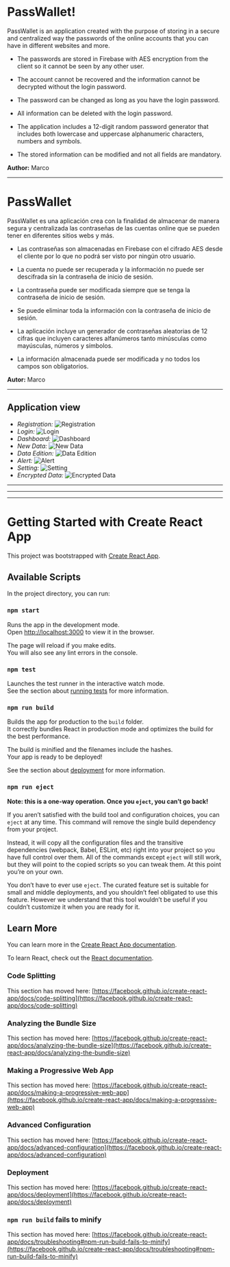 # PassWallet!

PassWallet is an application created with the purpose of storing in a secure and centralized way the passwords of the online accounts that you can have in different websites and more.

- The passwords are stored in Firebase with AES encryption from the client so it cannot be seen by any other user.

- The account cannot be recovered and the information cannot be decrypted without the login password.

- The password can be changed as long as you have the login password.

- All information can be deleted with the login password.

- The application includes a 12-digit random password generator that includes both lowercase and uppercase alphanumeric characters, numbers and symbols.

- The stored information can be modified and not all fields are mandatory.

**Author:** Marco

---

# PassWallet

PassWallet es una aplicación crea con la finalidad de almacenar de manera segura y centralizada las contraseñas de las cuentas online que se pueden tener en diferentes sitios webs y más.

- Las contraseñas son almacenadas en Firebase con el cifrado AES desde el cliente por lo que no podrá ser visto por ningún otro usuario.

- La cuenta no puede ser recuperada y la información no puede ser descifrada sin la contraseña de inicio de sesión.

- La contraseña puede ser modificada siempre que se tenga la contraseña de inicio de sesión.

- Se puede eliminar toda la información con la contraseña de inicio de sesión.

- La aplicación incluye un generador de contraseñas aleatorias de 12 cifras que incluyen caracteres alfanúmeros tanto minúsculas como mayúsculas, números y símbolos.

- La información almacenada puede ser modificada y no todos los campos son obligatorios.

**Autor:** Marco

---
## **Application view**
- _Registration:_
![Registration](./caps/register.png)
- _Login:_
![Login](./caps/login.png)
- _Dashboard:_
![Dashboard](./caps/dashboard.png)
- _New Data:_
![New Data](./caps/new_data.png)
- _Data Edition:_
![Data Edition](./caps/edit_data.jpg)
- _Alert:_
![Alert](./caps/alert.png)
- _Setting:_
![Setting](./caps/setting.png)
- _Encrypted Data:_
![Encrypted Data](./caps/data_encrypt.png)

---
---
---
# Getting Started with Create React App

This project was bootstrapped with [Create React App](https://github.com/facebook/create-react-app).

## Available Scripts

In the project directory, you can run:

### `npm start`

Runs the app in the development mode.\
Open [http://localhost:3000](http://localhost:3000) to view it in the browser.

The page will reload if you make edits.\
You will also see any lint errors in the console.

### `npm test`

Launches the test runner in the interactive watch mode.\
See the section about [running tests](https://facebook.github.io/create-react-app/docs/running-tests) for more information.

### `npm run build`

Builds the app for production to the `build` folder.\
It correctly bundles React in production mode and optimizes the build for the best performance.

The build is minified and the filenames include the hashes.\
Your app is ready to be deployed!

See the section about [deployment](https://facebook.github.io/create-react-app/docs/deployment) for more information.

### `npm run eject`

**Note: this is a one-way operation. Once you `eject`, you can’t go back!**

If you aren’t satisfied with the build tool and configuration choices, you can `eject` at any time. This command will remove the single build dependency from your project.

Instead, it will copy all the configuration files and the transitive dependencies (webpack, Babel, ESLint, etc) right into your project so you have full control over them. All of the commands except `eject` will still work, but they will point to the copied scripts so you can tweak them. At this point you’re on your own.

You don’t have to ever use `eject`. The curated feature set is suitable for small and middle deployments, and you shouldn’t feel obligated to use this feature. However we understand that this tool wouldn’t be useful if you couldn’t customize it when you are ready for it.

## Learn More

You can learn more in the [Create React App documentation](https://facebook.github.io/create-react-app/docs/getting-started).

To learn React, check out the [React documentation](https://reactjs.org/).

### Code Splitting

This section has moved here: [https://facebook.github.io/create-react-app/docs/code-splitting](https://facebook.github.io/create-react-app/docs/code-splitting)

### Analyzing the Bundle Size

This section has moved here: [https://facebook.github.io/create-react-app/docs/analyzing-the-bundle-size](https://facebook.github.io/create-react-app/docs/analyzing-the-bundle-size)

### Making a Progressive Web App

This section has moved here: [https://facebook.github.io/create-react-app/docs/making-a-progressive-web-app](https://facebook.github.io/create-react-app/docs/making-a-progressive-web-app)

### Advanced Configuration

This section has moved here: [https://facebook.github.io/create-react-app/docs/advanced-configuration](https://facebook.github.io/create-react-app/docs/advanced-configuration)

### Deployment

This section has moved here: [https://facebook.github.io/create-react-app/docs/deployment](https://facebook.github.io/create-react-app/docs/deployment)

### `npm run build` fails to minify

This section has moved here: [https://facebook.github.io/create-react-app/docs/troubleshooting#npm-run-build-fails-to-minify](https://facebook.github.io/create-react-app/docs/troubleshooting#npm-run-build-fails-to-minify)

